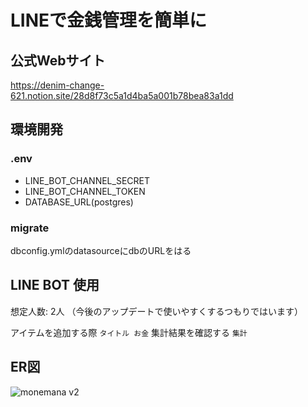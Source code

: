# LINEで金銭管理を簡単に

## 公式Webサイト
https://denim-change-621.notion.site/28d8f73c5a1d4ba5a001b78bea83a1dd

## 環境開発

### .env

- LINE_BOT_CHANNEL_SECRET
- LINE_BOT_CHANNEL_TOKEN
- DATABASE_URL(postgres)

### migrate

dbconfig.ymlのdatasourceにdbのURLをはる

## LINE BOT 使用

想定人数: 2人
（今後のアップデートで使いやすくするつもりではいます）

アイテムを追加する際
`タイトル お金`
集計結果を確認する
`集計`


## ER図
![monemana v2](https://github.com/ryuji-cre8ive/monemana/assets/49904836/0f30f7f3-9eea-495b-a551-c04ec40af6b9)
